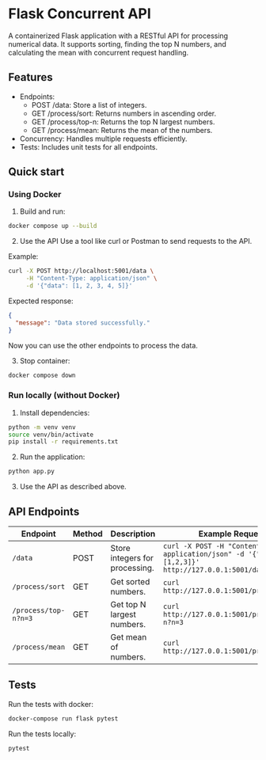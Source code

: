 # Flask Concurrent API

A containerized Flask application with a RESTful API for processing numerical data. 
It supports sorting, finding the top N numbers, and calculating the mean with concurrent request handling.

## Features

* Endpoints:
  * POST /data: Store a list of integers.
  * GET /process/sort: Returns numbers in ascending order.
  * GET /process/top-n: Returns the top N largest numbers.
  * GET /process/mean: Returns the mean of the numbers.
* Concurrency: Handles multiple requests efficiently.
* Tests: Includes unit tests for all endpoints.

## Quick start

### Using Docker
1. Build and run:
```bash
docker compose up --build
```

2. Use the API
Use a tool like curl or Postman to send requests to the API.

Example:
```bash
curl -X POST http://localhost:5001/data \
     -H "Content-Type: application/json" \
     -d '{"data": [1, 2, 3, 4, 5]}'
```

Expected response:
```json
{
  "message": "Data stored successfully."
}
```

Now you can use the other endpoints to process the data.

3. Stop container:
```bash
docker compose down
```

### Run locally (without Docker)
1. Install dependencies:
```bash
python -m venv venv
source venv/bin/activate
pip install -r requirements.txt
```

2. Run the application:
```bash
python app.py
```

3. Use the API as described above.

## API Endpoints

| Endpoint            | Method | Description                     | Example Request                                                                                      |
|---------------------|--------|---------------------------------|------------------------------------------------------------------------------------------------------|
| `/data`             | POST   | Store integers for processing. | `curl -X POST -H "Content-Type: application/json" -d '{"data": [1,2,3]}' http://127.0.0.1:5001/data` |
| `/process/sort`     | GET    | Get sorted numbers.            | `curl http://127.0.0.1:5001/process/sort`                                                            |
| `/process/top-n?n=3`| GET    | Get top N largest numbers.     | `curl http://127.0.0.1:5001/process/top-n?n=3`                                                       |
| `/process/mean`     | GET    | Get mean of numbers.           | `curl http://127.0.0.1:5001/process/mean`                                                            |

## Tests

Run the tests with docker:
```bash
docker-compose run flask pytest
```

Run the tests locally:
```bash
pytest
```
